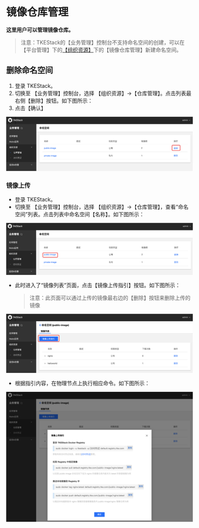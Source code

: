 # 镜像仓库管理

**这里用户可以管理镜像仓库。**

> 注意：TKEStack的【业务管理】控制台不支持命名空间的创建，可以在【平台管理】下的[【组织资源】](../../platform-console/registry-mgmt/)下的【镜像仓库管理】新建命名空间。

## 删除命名空间

1. 登录 TKEStack。
2. 切换至 【业务管理】控制台，选择 【组织资源】-&gt;【仓库管理】。点击列表最右侧【删除】按钮。如下图所示：
3. 点击【确认】

![](../../../images/ming-ming-kong-jian-shan-chu-an-niu-1.png)

### 镜像上传

* 登录 TKEStack。
* 切换至 【业务管理】控制台，选择 【组织资源】-&gt;【仓库管理】，查看“命名空间”列表。点击列表中命名空间【名称】。如下图所示： 

![](../../../images/image%20%28104%29.png)

* 此时进入了“镜像列表”页面，点击【镜像上传指引】按钮。如下图所示：

  > 注意：此页面可以通过上传的镜像最右边的【删除】按钮来删除上传的镜像

![](../../../images/image%20%2858%29.png)

* 根据指引内容，在物理节点上执行相应命令。如下图所示：

![](../../../images/image%20%2883%29.png)

